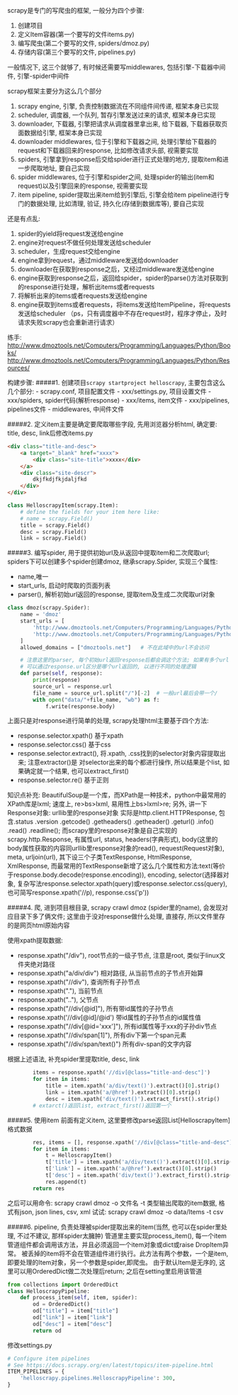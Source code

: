 scrapy是专门的写爬虫的框架, 一般分为四个步骤:
1. 创建项目
2. 定义Item容器(第一个要写的文件items.py)
3. 编写爬虫(第二个要写的文件, spiders/dmoz.py)
4. 存储内容(第三个要写的文件, pipelines.py)

一般情况下, 这三个就够了, 有时候还需要写middlewares, 包括引擎-下载器中间件, 引擎-spider中间件

scrapy框架主要分为这么几个部分
1. scrapy engine, 引擎, 负责控制数据流在不同组件间传递, 框架本身已实现
2. scheduler, 调度器, 一个队列, 暂存引擎发送过来的请求, 框架本身已实现
3. downloader, 下载器, 引擎把请求从调度器里拿出来, 给下载器, 下载器获取页面数据给引擎, 框架本身已实现
4. downloader middlewares, 位于引擎和下载器之间, 处理引擎给下载器的request和下载器回来的response, 比如修改请求头部, 视需要实现
5. spiders, 引擎拿到response后交给spider进行正式处理的地方, 提取item和进一步爬取地址, 要自己实现
6. spider middlewares, 位于引擎和spider之间, 处理spider的输出(item和request)以及引擎回来的response, 视需要实现
7. item pipeline, spider提取出来item给到引擎后, 引擎会给item pipeline进行专门的数据处理, 比如清理, 
验证, 持久化(存储到数据库等), 要自己实现

还是有点乱:
1. spider的yield将request发送给engine
2. engine对request不做任何处理发送给scheduler
3. scheduler，生成request交给engine
4. engine拿到request，通过middleware发送给downloader
5. downloader在获取到response之后，又经过middleware发送给engine
6. engine获取到response之后，返回给spider，spider的parse()方法对获取到的response进行处理，解析出items或者requests
7. 将解析出来的items或者requests发送给engine
8. engine获取到items或者requests，将items发送给ItemPipeline，将requests发送给scheduler
（ps，只有调度器中不存在request时，程序才停止，及时请求失败scrapy也会重新进行请求）

练手:
http://www.dmoztools.net/Computers/Programming/Languages/Python/Books/
http://www.dmoztools.net/Computers/Programming/Languages/Python/Resources/

构建步骤:
#####1. 创建项目`scrapy startproject helloscrapy`, 主要包含这么几个部分:
    - scrapy.conf, 项目配置文件
    - xxx/settings.py, 项目设置文件
    - xxx/spiders, spider代码(解析response)
    - xxx/items, item文件
    - xxx/pipelines, pipelines文件
    - middlewares, 中间件文件

#####2. 定义item主要是确定要爬取哪些字段, 先用浏览器分析html, 确定要: title, desc, link后修改items.py
```html
<div class="title-and-desc">
    <a target="_blank" href="xxxx">
        <div class="site-title">xxxx</div>
    </a>
    <div class="site-descr">
        dkjfkdjfkjdaljfkd
    </div>
</div>
```
```python
class HelloscrapyItem(scrapy.Item):
    # define the fields for your item here like:
    # name = scrapy.Field()
    title = scrapy.Field()
    desc = scrapy.Field()
    link = scrapy.Field()
```

#####3. 编写spider, 用于提供初始url及从返回中提取item和二次爬取url; spiders下可以创建多个spider创建dmoz, 继承scrapy.Spider, 实现三个属性:

- name,唯一
- start_urls, 启动时爬取的页面列表
- parser(), 解析初始url返回的response, 提取item及生成二次爬取url对象

```python
class dmoz(scrapy.Spider):
    name = 'dmoz'
    start_urls = [
        'http://www.dmoztools.net/Computers/Programming/Languages/Python/Books/',
        'http://www.dmoztools.net/Computers/Programming/Languages/Python/Resources/'
    ]
    allowed_domains = ["dmoztools.net"]   # 不在此域中的url不会访问

    # 注意这里的parser, 每个初始url返回response后都会调这个方法; 如果有多个url
    # 可以通过response.url区分是哪个url返回的, 以进行不同的处理逻辑
    def parse(self, response):
        print(response)
        source_url = response.url
        file_name = source_url.split("/")[-2]  # 一般url最后会带一个/
        with open("data/"+file_name, "wb") as f:
            f.write(response.body)
```
上面只是对response进行简单的处理, scrapy处理html主要基于四个方法:

- response.selector.xpath()  基于xpath
- response.selector.css()  基于css
- response.selector.extract(), 将.xpath, .css找到的selector对象内容提取出来; 注意extractor()是
对selector出来的每个都进行操作, 所以结果是个list, 如果确定就一个结果, 也可以extract_first()
- response.selector.re()  基于正则

知识点补充: BeautifulSoup是一个库，而XPath是一种技术，python中最常用的XPath库是lxml; 
速度上, re>bs>lxml, 易用性上bs>lxml>re; 另外, 讲一下Response对象: urllib里的response对象
实际是http.client.HTTPResponse, 包含.status .version .getcode() .getheaders() .getheader()
.geturl() .info() .read() .readline(); 而scrapy里的response对象是自己实现的scrapy.http.Response,
有属性url, status, headers(字典形式), body(这里的body属性获取的内容同urllib里response对象的read(), 
request(Request对象), meta, urljoin(url), 其下设三个子类TextResponse, HtmlResponse, XmlResponse, 
而最常用的TextResponse新增了这么几个属性和方法:text(等价于response.body.decode(response.encoding)), 
encoding, selector(选择器对象, 复杂写法response.selector.xpath(query)或response.selector.css(query), 
也可简写response.xpath('//p), response.css('p'))

#####4. 爬, 进到项目根目录, scrapy crawl dmoz (spider里的name), 会发现对应目录下多了俩文件; 这里由于没对response做什么处理, 直接存, 所以文件里存的是网页html原始内容

使用xpath提取数据:
- response.xpath("/div"), root节点的一级子节点, 注意是root, 类似于linux文件夹绝对路径
- response.xpath("a/div/div")  相对路径, 从当前节点的子节点开始算
- response.xpath("//div"), 查询所有子孙节点
- response.xpath("."), 当前节点
- response.xpath(".."), 父节点
- response.xpath("//div[@id]"), 所有带id属性的子孙节点
- response.xpath('//div[@id]/@id') 带id属性的子孙节点的id属性值
- response.xpath("//div[@id='xxx']"), 所有id属性等于xxx的子孙div节点
- response.xpath("//div/span[1]"), 所有div下第一个span元素
- response.xpath("//div/span/text()") 所有div-span的文字内容

根据上述语法, 补充spider里提取title, desc, link
```python
        items = response.xpath('//div[@class="title-and-desc"]')
        for item in items:
            title = item.xpath('a/div/text()').extract()[0].strip()
            link = item.xpath('a/@href').extract()[0].strip()
            desc = item.xpath('div/text()').extract_first().strip()
        # extarct()返回list, extract_first()返回第一个
```

#####5. 使用item
前面有定义item, 这里要修改parse返回List[HelloscrapyItem]格式数据
```python
        res, items = [], response.xpath('//div[@class="title-and-desc"]')
        for item in items:
            t = HelloscrapyItem()
            t['title'] = item.xpath('a/div/text()').extract()[0].strip()
            t['link'] = item.xpath('a/@href').extract()[0].strip()
            t['desc'] = item.xpath('div/text()').extract_first().strip()
            res.append(t)
        return res
```
之后可以用命令: scrapy crawl dmoz -o 文件名 -t 类型输出爬取的item数据, 格式有json, json lines, csv, xml
试试: scrapy crawl dmoz -o data/Items -t csv

#####6. pipeline, 负责处理被spider提取出来的item(当然, 也可以在spider里处理, 不过不建议, 那样spider太臃肿)
管道里主要实现process_item(), 每一个item管道组件都会调用该方法，并且必须返回一个item对象或dict或raise DropItem异常。
被丢掉的item将不会在管道组件进行执行。此方法有两个参数，一个是item,即要处理的Item对象，另一个参数是spider,即爬虫。
由于默认Item是无序的, 这里可以用OrderedDict做二次处理后return; 之后在setting里启用该管道
```python
from collections import OrderedDict
class HelloscrapyPipeline:
    def process_item(self, item, spider):
        od = OrderedDict()
        od["title"] = item["title"]
        od["link"] = item["link"]
        od["desc"] = item["desc"]
        return od
```
修改settings.py
```python
# Configure item pipelines
# See https://docs.scrapy.org/en/latest/topics/item-pipeline.html
ITEM_PIPELINES = {
    'helloscrapy.pipelines.HelloscrapyPipeline': 300,
}
```
